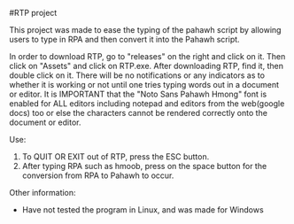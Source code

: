 #RTP project

This project was made to ease the typing of the pahawh script by allowing users to type in RPA and then convert it into the Pahawh script.

In order to download RTP, go to "releases" on the right and click on it. Then click on "Assets" and click on RTP.exe. After downloading RTP, find it, then double click on it. There will be no notifications or any indicators as to whether it is working or not until one tries typing words out in a document or editor. It is IMPORTANT that the "Noto Sans Pahawh Hmong" font is enabled for ALL editors including notepad and editors from the web(google docs) too or else the characters cannot be rendered correctly onto the document or editor.

Use:
1. To QUIT OR EXIT out of RTP, press the ESC button.
2. After typing RPA such as hmoob, press on the space button for the conversion from RPA to Pahawh to occur.

Other information:
* Have not tested the program in Linux, and was made for Windows

